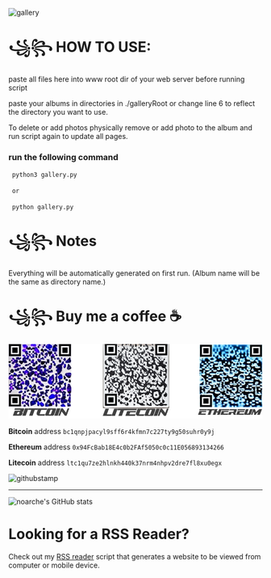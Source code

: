 ![gallery](https://github.com/user-attachments/assets/a6cd55dd-4d2b-41f4-993c-058e5e343bf5)

# ꧁꧂  HOW TO USE:

paste all files here into www root dir of your web server before running script

paste your albums in directories in ./galleryRoot or change line 6 to reflect the directory you want to use. 

To delete or add photos physically remove or add photo to the album and run script again to update all pages. 

### run the following command

     python3 gallery.py

     or 

     python gallery.py





# ꧁꧂  Notes

Everything will be automatically generated on first run. (Album name will be the same as directory name.)






# ꧁꧂  Buy me a coffee ☕

![qrCode](https://raw.githubusercontent.com/noarche/cd-ripper/main/unrelated-ignore/CryptoQRcodes.png)

**Bitcoin** address `bc1qnpjpacyl9sff6r4kfmn7c227ty9g50suhr0y9j`


**Ethereum** address `0x94FcBab18E4c0b2FAf5050c0c11E056893134266`


**Litecoin** address `ltc1qu7ze2hlnkh440k37nrm4nhpv2dre7fl8xu0egx`

![githubstamp](https://github.com/user-attachments/assets/d7b584e2-ba2a-442c-8783-9acb3a4781a5)


-------------------------------------------------------------------

![noarche's GitHub stats](https://github-readme-stats.vercel.app/api?username=noarche&show_icons=true&theme=transparent)

# Looking for a RSS Reader?

Check out my [RSS reader](https://github.com/noarche/rss) script that generates a website to be viewed from computer or mobile device.


